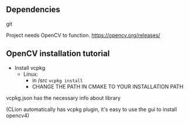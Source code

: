 ## Dependencies

git

Project needs OpenCV to function.
https://opencv.org/releases/


## OpenCV installation tutorial

- Install vcpkg
    - Linux:
        - in /src ```vcpkg install```
        - CHANGE THE PATH IN CMAKE TO YOUR INSTALLATION PATH

vcpkg.json has the necessary info about library

(CLion automatically has vcpkg plugin, it's easy to use the gui to install opencv4)
